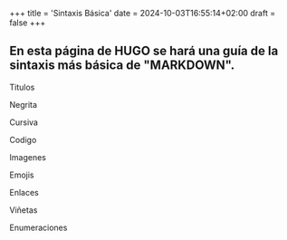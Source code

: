 +++
title = 'Sintaxis Básica'
date = 2024-10-03T16:55:14+02:00
draft = false
+++
## En esta página de HUGO se hará una guía de la sintaxis más básica de "MARKDOWN".

Titulos 

Negrita 

Cursiva 

Codigo 

Imagenes 

Emojis 

Enlaces 

Viñetas 

Enumeraciones

    

